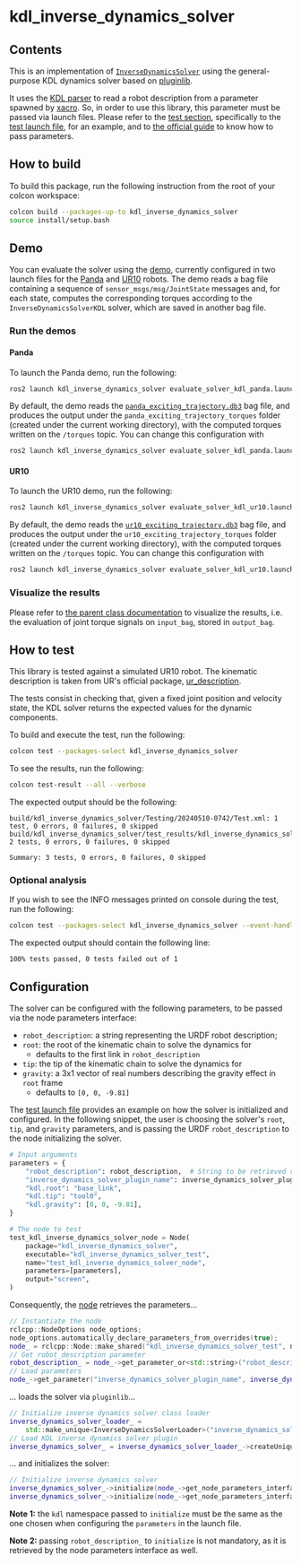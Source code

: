 # kdl_inverse_dynamics_solver

## Contents

This is an implementation of [`InverseDynamicsSolver`](../inverse_dynamics_solver/README.md) using the general-purpose KDL dynamics solver based on [pluginlib](https://docs.ros.org/en/humble/Tutorials/Beginner-Client-Libraries/Pluginlib.html).

It uses the [KDL parser](https://github.com/ros/kdl_parser/tree/humble) to read a robot description from a parameter spawned by [xacro](https://github.com/ros/xacro/tree/ros2).
So, in order to use this library, this parameter must be passed via launch files.
Please refer to the [test section](#how-to-test), specifically to the [test launch file](./launch/test_kdl_inverse_dynamics_solver.launch.py), for an example, and to [the official guide](https://docs.ros.org/en/humble/Tutorials/Intermediate/Launch/Launch-Main.html) to know how to pass parameters.

## How to build

To build this package, run the following instruction from the root of your colcon workspace:

```bash
colcon build --packages-up-to kdl_inverse_dynamics_solver
source install/setup.bash
```

## Demo

You can evaluate the solver using the [demo](../inverse_dynamics_solver/demo/evaluate_solver.cpp), currently configured in two launch files for the [Panda](./launch/evaluate_solver_kdl_panda.launch.py) and [UR10](./launch/evaluate_solver_kdl_ur10.launch.py) robots.
The demo reads a bag file containing a sequence of `sensor_msgs/msg/JointState` messages and, for each state, computes the corresponding torques according to the `InverseDynamicsSolverKDL` solver, which are saved in another bag file.

### Run the demos

#### Panda

To launch the Panda demo, run the following:

```bash
ros2 launch kdl_inverse_dynamics_solver evaluate_solver_kdl_panda.launch.py
```

By default, the demo reads the [`panda_exciting_trajectory.db3`](./bagfiles/panda_exciting_trajectory.db3) bag file, and produces the output under the `panda_exciting_trajectory_torques` folder (created under the current working directory), with the computed torques written on the `/torques` topic.
You can change this configuration with

```bash
ros2 launch kdl_inverse_dynamics_solver evaluate_solver_kdl_panda.launch.py input_bag:=<my_bag_file> output_bag:=<my_output_folder> topic:=<my_output_topic>
```

#### UR10

To launch the UR10 demo, run the following:

```bash
ros2 launch kdl_inverse_dynamics_solver evaluate_solver_kdl_ur10.launch.py
```

By default, the demo reads the [`ur10_exciting_trajectory.db3`](./bagfiles/ur10_exciting_trajectory.db3) bag file, and produces the output under the `ur10_exciting_trajectory_torques` folder (created under the current working directory), with the computed torques written on the `/torques` topic.
You can change this configuration with

```bash
ros2 launch kdl_inverse_dynamics_solver evaluate_solver_kdl_ur10.launch.py input_bag:=<my_bag_file> output_bag:=<my_output_folder> topic:=<my_output_topic>
```

### Visualize the results

Please refer to [the parent class documentation](../inverse_dynamics_solver/README.md#visualize-the-results) to visualize the results, i.e. the evaluation of joint torque signals on `input_bag`, stored in `output_bag`.

## How to test

This library is tested against a simulated UR10 robot.
The kinematic description is taken from UR's official package, [ur_description](https://github.com/UniversalRobots/Universal_Robots_ROS2_Description/tree/humble).

The tests consist in checking that, given a fixed joint position and velocity state, the KDL solver returns the expected values for the dynamic components.

To build and execute the test, run the following:

```bash
colcon test --packages-select kdl_inverse_dynamics_solver
```

To see the results, run the following:

```bash
colcon test-result --all --verbose
```

The expected output should be the following:

```text
build/kdl_inverse_dynamics_solver/Testing/20240510-0742/Test.xml: 1 test, 0 errors, 0 failures, 0 skipped
build/kdl_inverse_dynamics_solver/test_results/kdl_inverse_dynamics_solver/launch_test_kdl_inverse_dynamics_solver.launch.py.xunit.xml: 2 tests, 0 errors, 0 failures, 0 skipped

Summary: 3 tests, 0 errors, 0 failures, 0 skipped
```

### Optional analysis

If you wish to see the INFO messages printed on console during the test, run the following:

```bash
colcon test --packages-select kdl_inverse_dynamics_solver --event-handlers console_cohesion+
```

The expected output should contain the following line:

```text
100% tests passed, 0 tests failed out of 1
```

## Configuration

The solver can be configured with the following parameters, to be passed via the node parameters interface:

* `robot_description`: a string representing the URDF robot description;
* `root`: the root of the kinematic chain to solve the dynamics for
    * defaults to the first link in `robot_description`
* `tip`: the tip of the kinematic chain to solve the dynamics for
* `gravity`: a 3x1 vector of real numbers describing the gravity effect in `root` frame
    * defaults to `[0, 0, -9.81]`

The [test launch file](./launch/test_kdl_inverse_dynamics_solver.launch.py) provides an example on how the solver is initialized and configured.
In the following snippet, the user is choosing the solver's `root`, `tip`, and `gravity` parameters, and is passing the URDF `robot_description` to the node initializing the solver.

```python
# Input arguments
parameters = {
    "robot_description": robot_description,  # String to be retrieved via xacro from the URDF
    "inverse_dynamics_solver_plugin_name": inverse_dynamics_solver_plugin_name,  # String to be chosen by the user
    "kdl.root": "base_link",
    "kdl.tip": "tool0",
    "kdl.gravity": [0, 0, -9.81],
}

# The node to test
test_kdl_inverse_dynamics_solver_node = Node(
    package="kdl_inverse_dynamics_solver",
    executable="kdl_inverse_dynamics_solver_test",
    name="test_kdl_inverse_dynamics_solver_node",
    parameters=[parameters],
    output="screen",
)
```

Consequently, the [node](./test/test_kdl_inverse_dynamics_solver.cpp) retrieves the parameters...

```cpp
// Instantiate the node
rclcpp::NodeOptions node_options;
node_options.automatically_declare_parameters_from_overrides(true);
node_ = rclcpp::Node::make_shared("kdl_inverse_dynamics_solver_test", node_options);
// Get robot_description parameter
robot_description_ = node_->get_parameter_or<std::string>("robot_description", "");
// Load parameters
node_->get_parameter("inverse_dynamics_solver_plugin_name", inverse_dynamics_solver_plugin_name_);
```

... loads the solver via `pluginlib`...

```cpp
// Initialize inverse dynamics solver class loader
inverse_dynamics_solver_loader_ =
    std::make_unique<InverseDynamicsSolverLoader>("inverse_dynamics_solver", "inverse_dynamics_solver::InverseDynamicsSolver");
// Load KDL inverse dynamics solver plugin
inverse_dynamics_solver_ = inverse_dynamics_solver_loader_->createUniqueInstance(inverse_dynamics_solver_plugin_name_);
```

... and initializes the solver:

```cpp
// Initialize inverse dynamics solver
inverse_dynamics_solver_->initialize(node_->get_node_parameters_interface(), "kdl", robot_description_);  // or ...
inverse_dynamics_solver_->initialize(node_->get_node_parameters_interface(), "kdl");
```

**Note 1:** the `kdl` namespace passed to `initialize` must be the same as the one chosen when configuring the `parameters` in the launch file.

**Note 2:** passing `robot_description_` to `initialize` is not mandatory, as it is retrieved by the node parameters interface as well.
